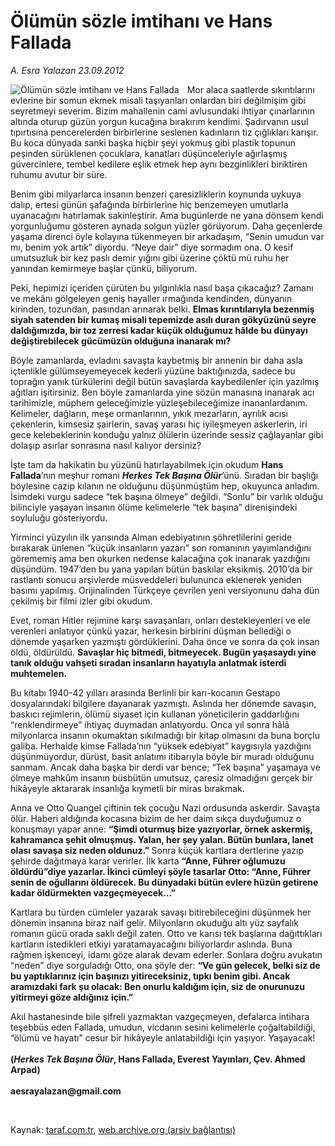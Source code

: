 # Ölümün sözle imtihanı ve Hans Fallada

*A. Esra Yalazan 23.09.2012*

<div class="yazi"><img align="left" alt="Ölümün sözle imtihanı ve Hans Fallada" border="0" src="http://www.taraf.com.tr/fotoraflar/makaleler/olumun-sozle-imtihani-ve-hans-fallada_9473_orijinal.jpg" style="border-right-width:10px; border-color:#FFFFFF"/><p>Mor alaca saatlerde sıkıntılarını evlerine bir somun ekmek misali taşıyanları onlardan biri değilmişim gibi seyretmeyi severim. Bizim mahallenin cami avlusundaki ihtiyar çınarlarının altında oturup güzün yorgun kucağına bırakırım kendimi. Şadırvanın usul tıpırtısına pencerelerden birbirlerine seslenen kadınların tiz çığlıkları karışır. Bu koca dünyada sanki başka hiçbir şeyi yokmuş gibi plastik topunun peşinden sürüklenen çocuklara, kanatları düşünceleriyle ağırlaşmış güvercinlere, tembel kedilere eşlik etmek hep aynı bezginlikleri biriktiren ruhumu avutur bir süre. </p>
<p>Benim gibi milyarlarca insanın benzeri çaresizliklerin koynunda uykuya dalıp, ertesi günün şafağında birbirlerine hiç benzemeyen umutlarla uyanacağını hatırlamak sakinleştirir. Ama bugünlerde ne yana dönsem kendi yorgunluğumu gösteren aynada solgun yüzler görüyorum. Daha geçenlerde yaşama direnci öyle kolayına tükenmeyen bir arkadaşım, “Senin umudun var mı, benim yok artık” diyordu. “Neye dair” diye sormadım ona. O kesif umutsuzluk bir kez paslı demir yığını gibi üzerine çöktü mü ruhu her yanından kemirmeye başlar çünkü, biliyorum. </p>
<p>Peki, hepimizi içeriden çürüten bu yılgınlıkla nasıl başa çıkacağız? Zamanı ve mekânı gölgeleyen geniş hayaller ırmağında kendinden, dünyanın kirinden, tozundan, pasından arınarak belki. <b>Elmas kırıntılarıyla bezenmiş siyah satenden bir kumaş misali tepemizde asılı duran gökyüzünü seyre daldığımızda, bir toz zerresi kadar küçük olduğumuz hâlde bu dünyayı değiştirebilecek gücümüzün olduğuna inanarak mı? </b></p>
<p>Böyle zamanlarda, evladını savaşta kaybetmiş bir annenin bir daha asla içtenlikle gülümseyemeyecek kederli yüzüne baktığınızda, sadece bu toprağın yanık türkülerini değil bütün savaşlarda kaybedilenler için yazılmış ağıtları işitirsiniz. Ben böyle zamanlarda yine sözün manasına inanarak acı tarihimizle, müphem geleceğimizle yüzleşebileceğimize inananlardanım. Kelimeler, dağların, meşe ormanlarının, yıkık mezarların, ayrılık acısı çekenlerin, kimsesiz şairlerin, savaş yarası hiç iyileşmeyen askerlerin, iri gece kelebeklerinin konduğu yalnız ölülerin üzerinde sessiz çağlayanlar gibi dolaşıp asırlar sonrasına nasıl kalıyor dersiniz? </p>
<p>İşte tam da hakikatin bu yüzünü hatırlayabilmek için okudum <b>Hans Fallada</b>’nın meşhur romanı <b><i>Herkes Tek Başına Ölür</i></b>’ünü. Sıradan bir başlığı böylesine cazip kılanın ne olduğunu düşünmüştüm hep, okuyunca anladım. İsimdeki vurgu sadece “tek başına ölmeye” değildi. “Sonlu” bir varlık olduğu bilinciyle yaşayan insanın ölüme kelimelerle “tek başına” direnişindeki soyluluğu gösteriyordu. </p>
<p>Yirminci yüzyılın ilk yarısında Alman edebiyatının şöhretlilerini geride bırakarak ünlenen “küçük insanların yazarı” son romanının yayımlandığını görememiş ama ben okurken nedense kalacağına çok inanarak yazdığını düşündüm. 1947’den bu yana yapılan bütün baskılar eksikmiş. 2010’da bir rastlantı sonucu arşivlerde müsveddeleri bulununca eklenerek yeniden basımı yapılmış. Orijinalinden Türkçeye çevrilen yeni versiyonunu daha dün çekilmiş bir filmi izler gibi okudum. </p>
<p>Evet, roman Hitler rejimine karşı savaşanları, onları destekleyenleri ve ele verenleri anlatıyor çünkü yazar, herkesin birbirini düşman bellediği o dönemde yaşarken yazmıştı gördüklerini. Daha önce ve sonra da çok insan öldü, öldürüldü. <b>Savaşlar hiç bitmedi, bitmeyecek. Bugün yaşasaydı yine tanık olduğu vahşeti sıradan insanların hayatıyla anlatmak isterdi muhtemelen. </b></p>
<p>Bu kitabı 1940-42 yılları arasında Berlinli bir karı-kocanın Gestapo dosyalarındaki bilgilere dayanarak yazmıştı. Aslında her dönemde savaşın, baskıcı rejimlerin, ölümü siyaset için kullanan yöneticilerin gaddarlığını “renklendirmeye” ihtiyaç duymadan anlatıyordu. Onca yıl sonra hâlâ milyonlarca insanın okumaktan sıkılmadığı bir kitap olmasını da buna borçlu galiba. Herhalde kimse Fallada’nın “yüksek edebiyat” kaygısıyla yazdığını düşünmüyordur, dürüst, basit anlatımı itibarıyla böyle bir muradı olduğunu sanmam. Ancak daha başka bir derdi var bence; “Tek başına” yaşamaya ve ölmeye mahkûm insanın büsbütün umutsuz, çaresiz olmadığını gerçek bir hikâyeyle aktararak insanlığa kıymetli bir miras bırakmak. </p>
<p>Anna ve Otto Quangel çiftinin tek çocuğu Nazi ordusunda askerdir. Savaşta ölür. Haberi aldığında kocasına bizim de her daim sıkça duyduğumuz o konuşmayı yapar anne: <b>“Şimdi oturmuş bize yazıyorlar, örnek askermiş, kahramanca şehit olmuşmuş. Yalan, her şey yalan. Bütün bunlara, lanet olası savaşa siz neden oldunuz.” </b>Sonra küçük kartlara dertlerine yazıp şehirde dağıtmaya karar verirler. İlk karta <b>“Anne, Führer oğlumuzu öldürdü”diye yazarlar. İkinci cümleyi şöyle tasarlar Otto: “Anne, Führer senin de oğullarını öldürecek. Bu dünyadaki bütün evlere hüzün getirene kadar öldürmekten vazgeçmeyecek...”</b></p>
<p>Kartlara bu türden cümleler yazarak savaşı bitirebileceğini düşünmek her dönemin insanına biraz naif gelir. Milyonların okuduğu altı yüz sayfalık romanın gücü orada saklı değil zaten. Otto ve karısı tek başlarına dağıttıkları kartların istedikleri etkiyi yaratamayacağını biliyorlardır aslında. Buna rağmen işkenceyi, idamı göze alarak devam ederler. Sonlara doğru avukatın “neden” diye sorguladığı Otto, ona şöyle der: <b>“Ve gün gelecek, belki siz de bu yaptıklarınız için başınızı yitireceksiniz, tıpkı benim gibi. Ancak aramızdaki fark şu olacak: Ben onurlu kaldığım için, siz de onurunuzu yitirmeyi göze aldığınız için.” </b></p>
<p>Akıl hastanesinde bile şifreli yazmaktan vazgeçmeyen, defalarca intihara teşebbüs eden Fallada, umudun, vicdanın sesini kelimelerle çoğaltabildiği, “ölümü ve hayatı” cesur bir hikâyeyle anlatabildiği için yaşıyor. Yaşayacak! <br/><br/><b>(<i>Herkes Tek Başına Ölür</i>, Hans Fallada, Everest Yayınları, Çev. Ahmed Arpad)<br/><br/></b><b>aesrayalazan@gmail.com </b></p>
<p> </p>
</div>

Kaynak: [taraf.com.tr](http://www.taraf.com.tr:80/a-esra-yalazan/makale-olumun-sozle-imtihani-ve-hans-fallada.htm), [web.archive.org (arşiv bağlantısı)](http://web.archive.org/web/20131122193946/http://www.taraf.com.tr:80/a-esra-yalazan/makale-olumun-sozle-imtihani-ve-hans-fallada.htm)
